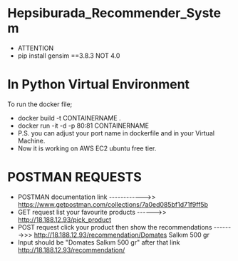 # Hepsiburada_Recommender_System
- ATTENTION
- pip install gensim ==3.8.3 NOT 4.0



# In Python Virtual Environment
  To run the docker file;

-  docker build -t CONTAINERNAME .
-  docker run -it -d -p 80:81 CONTAINERNAME
- P.S. you can adjust your port name in dockerfile and in your Virtual Machine.
- Now it is working on AWS EC2 ubuntu free tier.

# POSTMAN REQUESTS
- POSTMAN documentation link ------------>> https://www.getpostman.com/collections/7a0ed085bf1d71f9ff5b
- GET request  list your favourite products ------>>  http://18.188.12.93/pick_product
- POST request click your product then show the recommendations ------->>> http://18.188.12.93/recommendation/Domates Salkım 500 gr
- Input should be "Domates Salkım 500 gr" after that link http://18.188.12.93/recommendation/
